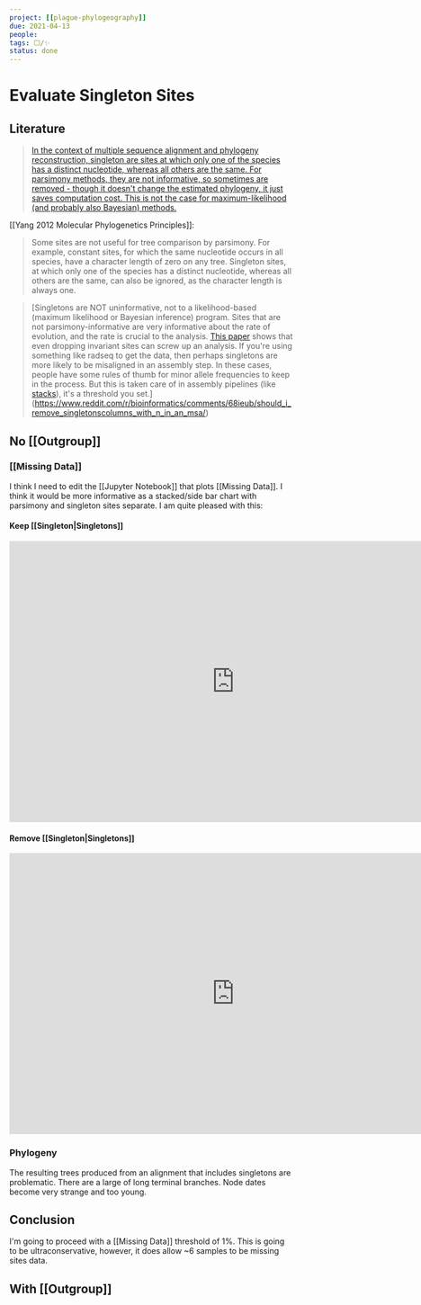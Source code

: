 ```yaml
---
project: [[plague-phylogeography]]
due: 2021-04-13
people:
tags: ⬜/✨ 
status: done
---
```


# Evaluate Singleton Sites

## Literature

> [In the context of multiple sequence alignment and phylogeny reconstruction, singleton are sites at which only one of the species has a distinct nucleotide, whereas all others are the same. For parsimony methods, they are not informative, so sometimes are removed - though it doesn't change the estimated phylogeny, it just saves computation cost. This is not the case for maximum-likelihood (and probably also Bayesian) methods.](https://www.biostars.org/p/376899/)

[[Yang 2012 Molecular Phylogenetics Principles]]:
> Some sites are not useful for tree comparison by parsimony. For example, constant sites, for which the same nucleotide occurs in all species, have a character length of zero on any tree. Singleton sites, at which only one of the species has a distinct nucleotide, whereas all others are the same, can also be ignored, as the character length is always one.

> [Singletons are NOT uninformative, not to a likelihood-based (maximum likelihood or Bayesian inference) program. Sites that are not parsimony-informative are very informative about the rate of evolution, and the rate is crucial to the analysis. [This paper](https://www.ncbi.nlm.nih.gov/pubmed/26227865) shows that even dropping invariant sites can screw up an analysis. If you're using something like radseq to get the data, then perhaps singletons are more likely to be misaligned in an assembly step. In these cases, people have some rules of thumb for minor allele frequencies to keep in the process. But this is taken care of in assembly pipelines (like [stacks](http://catchenlab.life.illinois.edu/stacks/)), it's a threshold you set.](https://www.reddit.com/r/bioinformatics/comments/68ieub/should_i_remove_singletonscolumns_with_n_in_an_msa/)

## No [[Outgroup]]

### [[Missing Data]]

I think I need to edit the [[Jupyter Notebook]] that plots [[Missing Data]]. I think it would be more informative as a stacked/side bar chart with parsimony and singleton sites separate. I am quite pleased with this:

#### Keep [[Singleton|Singletons]]

<iframe id="igraph" scrolling="no" style="border:none;" seamless="seamless" src="https://rawcdn.githack.com/ktmeaton/plague-phylogeography-projects/d1bfaa7a3b410183e79b89acef2b952ff1e35a89/main/snippy_multi/all/missing_data_chromosome.snps.html" height="500px" width=800px ></iframe>

#### Remove [[Singleton|Singletons]]

<iframe id="igraph" scrolling="no" style="border:none;" seamless="seamless" src="https://rawcdn.githack.com/ktmeaton/plague-phylogeography-projects/92b77c6037966de09386f4a4a5879550c3de4f1c/main/snippy_multi/all/missing_data_chromosome.snps.html" height="500px" width=800px ></iframe>

### Phylogeny

The resulting trees produced from an alignment that includes singletons are problematic. There are a large of long terminal branches. Node dates become very strange and too young.

## Conclusion

I'm going to proceed with a [[Missing Data]] threshold of 1%. This is going to be ultraconservative, however, it does allow ~6 samples to be missing sites data. 

## With [[Outgroup]]

